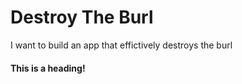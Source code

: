 # Destroy The Burl
I want to build an app that effictively destroys the burl

#### This is a heading!
